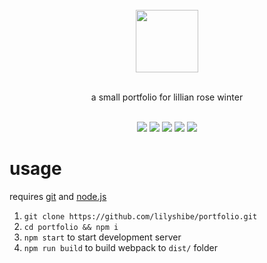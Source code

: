 <div align="center">
	<br>
	<img src="https://lily.toys/favicon.ico" width="100">
	<br><br>
	<p>a small portfolio for lillian rose winter</p>
	<br>
	<img src="https://img.shields.io/github/license/lilyshibe/portfolio.svg"> 
	<img src="https://img.shields.io/github/repo-size/lilyshibe/portfolio.svg">
	<img src="https://img.shields.io/website/https/lily.toys.svg?down_color=red&down_message=down%20%3A%28&up_color=blue&up_message=up%21">
	<img src="https://img.shields.io/david/lilyshibe/portfolio.svg">
	<img src="https://img.shields.io/david/dev/lilyshibe/portfolio.svg">	
</div>

# usage

requires [git](https://git-scm.com/) and [node.js](https://nodejs.org/)

1. `git clone https://github.com/lilyshibe/portfolio.git`
2. `cd portfolio && npm i`
3. `npm start` to start development server
4. `npm run build` to build webpack to `dist/` folder


